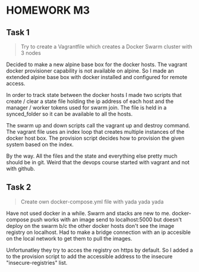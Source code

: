 # HOMEWORK M3

## Task 1

> Try to create a Vagrantfile which creates a Docker Swarm cluster with 3 nodes

Decided to make a new alpine base box for the docker hosts. The vagrant docker provisioner capability is not available on alpine. So I made an extended alpine base box with docker installed and configured for remote access.

In order to track state between the docker hosts I made two scripts that create / clear a state file holding the ip address of each host and the manager / worker tokens used for swarm join. The file is held in a synced_folder so it can be available to all the hosts.

The swarm up and down scripts call the vagrant up and destroy command. The vagrant file uses an index loop that creates multiple instances of the docker host box. The provision script decides how to provision the given system based on the index.

By the way. All the files and the state and everything else pretty much should be in git. Weird that the devops course started with vagrant and not with github.

## Task 2

> Create own docker-compose.yml file with yada yada yada

Have not used docker in a while. Swarm and stacks are new to me. docker-compose push works with an image send to localhost:5000 but doesn't deploy on the swarm b/c the other docker hosts don't see the image registry on localhost. Had to make a bridge connection with an ip accesible on the local network to get them to pull the images.

Unfortunatley they try to acces the registry on https by default. So I added a to the provision script to add the accessible address to the insecure "insecure-registries" list.

